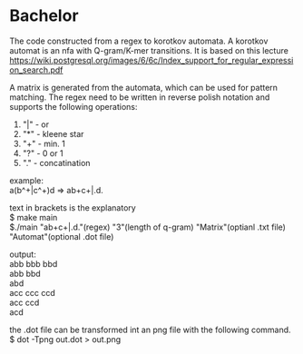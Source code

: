 # Bachelor
The code constructed from a regex to korotkov automata.
A korotkov automat is an nfa with Q-gram/K-mer transitions.
It is based on this lecture https://wiki.postgresql.org/images/6/6c/Index_support_for_regular_expression_search.pdf

A matrix is generated from the automata, which can be used for pattern matching.
The regex need to be written in reverse polish notation and supports the following operations:<br>
1. "|" - or <br>
2. "*" - kleene star<br>
3. "+" - min. 1<br>
4. "?" - 0 or 1<br>
5. "." - concatination<br>

example:<br>
a(b^+|c^+)d => ab+c+|.d.<br>

text in brackets is the explanatory<br>
$ make main<br>
$./main "ab+c+|.d."(regex) "3"(length of q-gram) "Matrix"(optianl .txt file) "Automat"(optional .dot file)<br>

output:<br>
abb bbb bbd<br> 
abb bbd <br>
abd <br>
acc ccc ccd <br>
acc ccd <br>
acd <br>

the .dot file can be transformed int an png file with the following command.<br>
$ dot -Tpng out.dot > out.png
